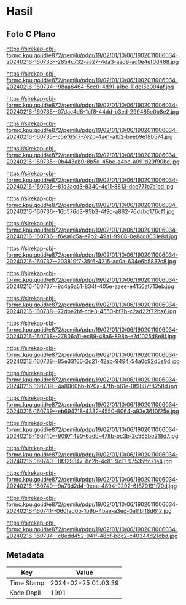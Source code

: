 # Hasil

## Foto C Plano

https://sirekap-obj-formc.kpu.go.id/e872/pemilu/pdpr/19/02/01/10/06/1902011006034-20240216-160733--2854c732-aa27-4da3-aad9-ac0e4ef0d488.jpg

https://sirekap-obj-formc.kpu.go.id/e872/pemilu/pdpr/19/02/01/10/06/1902011006034-20240216-160734--98aa6464-5cc0-4d91-a1be-11dc15e004af.jpg

https://sirekap-obj-formc.kpu.go.id/e872/pemilu/pdpr/19/02/01/10/06/1902011006034-20240216-160735--07dac4d8-1cf8-44dd-b3ed-299485e0b8e2.jpg

https://sirekap-obj-formc.kpu.go.id/e872/pemilu/pdpr/19/02/01/10/06/1902011006034-20240216-160735--c5ef6517-7e2b-4ae1-a1b2-beeb9e18b574.jpg

https://sirekap-obj-formc.kpu.go.id/e872/pemilu/pdpr/19/02/01/10/06/1902011006034-20240216-160735--0b443ab9-8b5e-45bc-a4bc-a091d29f90bd.jpg

https://sirekap-obj-formc.kpu.go.id/e872/pemilu/pdpr/19/02/01/10/06/1902011006034-20240216-160736--81d3acd3-8340-4c11-8813-dce771e7a1ad.jpg

https://sirekap-obj-formc.kpu.go.id/e872/pemilu/pdpr/19/02/01/10/06/1902011006034-20240216-160736--16b576d3-95b3-4f9c-a862-76dabd176cf1.jpg

https://sirekap-obj-formc.kpu.go.id/e872/pemilu/pdpr/19/02/01/10/06/1902011006034-20240216-160736--f6ea6c5a-e7b2-49a1-9908-0e8cd8031e8d.jpg

https://sirekap-obj-formc.kpu.go.id/e872/pemilu/pdpr/19/02/01/10/06/1902011006034-20240216-160737--203810f7-35f6-4215-ad0a-634e6b5837c8.jpg

https://sirekap-obj-formc.kpu.go.id/e872/pemilu/pdpr/19/02/01/10/06/1902011006034-20240216-160737--9c4a6a51-834f-405e-aaee-e4150af713eb.jpg

https://sirekap-obj-formc.kpu.go.id/e872/pemilu/pdpr/19/02/01/10/06/1902011006034-20240216-160738--72dbe2bf-cde3-4550-bf7b-c2ad22f72ba6.jpg

https://sirekap-obj-formc.kpu.go.id/e872/pemilu/pdpr/19/02/01/10/06/1902011006034-20240216-160738--27806a11-ec89-48a6-898b-e7d1025d8e8f.jpg

https://sirekap-obj-formc.kpu.go.id/e872/pemilu/pdpr/19/02/01/10/06/1902011006034-20240216-160738--85e33166-2d21-42ab-9494-54a0c92d5e9d.jpg

https://sirekap-obj-formc.kpu.go.id/e872/pemilu/pdpr/19/02/01/10/06/1902011006034-20240216-160739--4a8060bb-b20a-47fb-b61e-0f9087f8258d.jpg

https://sirekap-obj-formc.kpu.go.id/e872/pemilu/pdpr/19/02/01/10/06/1902011006034-20240216-160739--eb694718-4332-4550-8064-a93e3610f25e.jpg

https://sirekap-obj-formc.kpu.go.id/e872/pemilu/pdpr/19/02/01/10/06/1902011006034-20240216-160740--90971490-6adb-478b-bc3b-2c565bb218d7.jpg

https://sirekap-obj-formc.kpu.go.id/e872/pemilu/pdpr/19/02/01/10/06/1902011006034-20240216-160740--8f329347-8c2b-4c81-9c11-97535ffc71a4.jpg

https://sirekap-obj-formc.kpu.go.id/e872/pemilu/pdpr/19/02/01/10/06/1902011006034-20240216-160740--9a76d2d4-9eae-4894-9292-6f870191f70d.jpg

https://sirekap-obj-formc.kpu.go.id/e872/pemilu/pdpr/19/02/01/10/06/1902011006034-20240216-160741--060fad0b-1b9b-4bae-a3ed-0a11bff8d612.jpg

https://sirekap-obj-formc.kpu.go.id/e872/pemilu/pdpr/19/02/01/10/06/1902011006034-20240216-160734--c8edd452-941f-48bf-b8c2-c40344d21dbd.jpg


## Metadata

| Key        | Value               |
| ---------- | ------------------- |
| Time Stamp | 2024-02-25 01:03:39 |
| Kode Dapil | 1901                |



